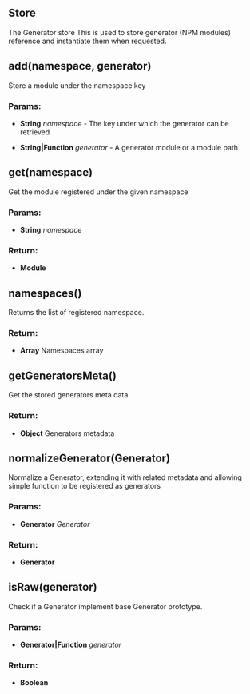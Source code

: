 

<!-- Start lib/env/store.js -->

## Store

The Generator store
This is used to store generator (NPM modules) reference and instantiate them when
requested.

## add(namespace, generator)

Store a module under the namespace key

### Params: 

* **String** *namespace* - The key under which the generator can be retrieved

* **String|Function** *generator* - A generator module or a module path

## get(namespace)

Get the module registered under the given namespace

### Params: 

* **String** *namespace* 

### Return:

* **Module** 

## namespaces()

Returns the list of registered namespace.

### Return:

* **Array** Namespaces array

## getGeneratorsMeta()

Get the stored generators meta data

### Return:

* **Object** Generators metadata

## normalizeGenerator(Generator)

Normalize a Generator, extending it with related metadata and allowing simple
function to be registered as generators

### Params: 

* **Generator** *Generator* 

### Return:

* **Generator** 

## isRaw(generator)

Check if a Generator implement base Generator prototype.

### Params: 

* **Generator|Function** *generator* 

### Return:

* **Boolean** 

<!-- End lib/env/store.js -->

